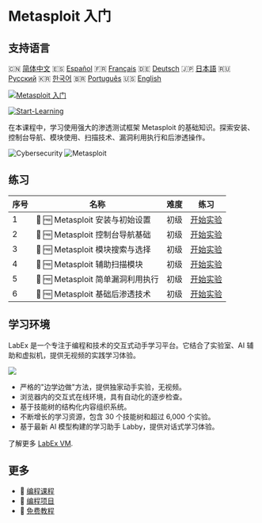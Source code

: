 # Metasploit 入门

## 支持语言

🇨🇳 [简体中文](README_zh.md) 🇪🇸 [Español](README_es.md) 🇫🇷 [Français](README_fr.md) 🇩🇪 [Deutsch](README_de.md) 🇯🇵 [日本語](README_ja.md) 🇷🇺 [Русский](README_ru.md) 🇰🇷 [한국어](README_ko.md) 🇧🇷 [Português](README_pt.md) 🇺🇸 [English](README.md) 

[![Metasploit 入门](https://cover-creator.labex.io/metasploit-for-beginners.png?lang=zh)](https://labex.io/zh/courses/metasploit-for-beginners)

[![Start-Learning](https://img.shields.io/badge/Start-Learning-whitesmoke?style=for-the-badge)](https://labex.io/zh/courses/metasploit-for-beginners)

在本课程中，学习使用强大的渗透测试框架 Metasploit 的基础知识。探索安装、控制台导航、模块使用、扫描技术、漏洞利用执行和后渗透操作。

![Cybersecurity](https://img.shields.io/badge/Cybersecurity-whitesmoke?style=for-the-badge&logo=cybersecurity)
![Metasploit](https://img.shields.io/badge/Metasploit-whitesmoke?style=for-the-badge&logo=metasploit)


## 练习

|   序号 | 名称                              | 难度   | 练习                                                                                                                        |
|--------|-----------------------------------|--------|-----------------------------------------------------------------------------------------------------------------------------|
|      1 | 📖 🆓 Metasploit 安装与初始设置   | 初级   | <a target='_blank' href='https://labex.io/zh/tutorials/linux-metasploit-installation-and-initial-setup-632603'>开始实验</a> |
|      2 | 📖 🆓 Metasploit 控制台导航基础   | 初级   | <a target='_blank' href='https://labex.io/zh/tutorials/linux-metasploit-console-navigation-basics-632602'>开始实验</a>      |
|      3 | 📖 🆓 Metasploit 模块搜索与选择   | 初级   | <a target='_blank' href='https://labex.io/zh/tutorials/linux-metasploit-module-search-and-selection-632604'>开始实验</a>    |
|      4 | 📖 🆓 Metasploit 辅助扫描模块     | 初级   | <a target='_blank' href='https://labex.io/zh/tutorials/linux-metasploit-auxiliary-scanning-modules-632600'>开始实验</a>     |
|      5 | 📖 🆓 Metasploit 简单漏洞利用执行 | 初级   | <a target='_blank' href='https://labex.io/zh/tutorials/linux-metasploit-simple-exploit-execution-632605'>开始实验</a>       |
|      6 | 📖 🆓 Metasploit 基础后渗透技术   | 初级   | <a target='_blank' href='https://labex.io/zh/tutorials/linux-metasploit-basic-post-exploitation-632601'>开始实验</a>        |

## 学习环境

LabEx 是一个专注于编程和技术的交互式动手学习平台。它结合了实验室、AI 辅助和虚拟机，提供无视频的实践学习体验。

![](https://tutorial-screenshot.getvm.io/images/vm-1725247253.png)

- 严格的"边学边做"方法，提供独家动手实验，无视频。
- 浏览器内的交互式在线环境，具有自动化的逐步检查。
- 基于技能树的结构化内容组织系统。
- 不断增长的学习资源，包含 30 个技能树和超过 6,000 个实验。
- 基于最新 AI 模型构建的学习助手 Labby，提供对话式学习体验。

了解更多 [LabEx VM](https://support.labex.io/using-labex/virtual-machine).

## 更多

- 🔗 [ 编程课程](https://github.com/labex-labs/awesome-programming-courses)
- 🔗 [ 编程项目](https://github.com/labex-labs/awesome-programming-projects)
- 🔗 [ 免费教程](https://github.com/labex-labs/cybersecurity-free-tutorials)


